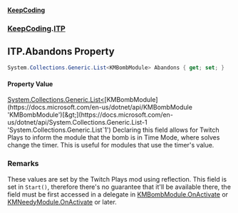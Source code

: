 #### [KeepCoding](index.md 'index')
### [KeepCoding](KeepCoding.md 'KeepCoding').[ITP](KeepCoding_ITP.md 'KeepCoding.ITP')
## ITP.Abandons Property
```csharp
System.Collections.Generic.List<KMBombModule> Abandons { get; set; }
```
#### Property Value
[System.Collections.Generic.List&lt;](https://docs.microsoft.com/en-us/dotnet/api/System.Collections.Generic.List-1 'System.Collections.Generic.List`1')[KMBombModule](https://docs.microsoft.com/en-us/dotnet/api/KMBombModule 'KMBombModule')[&gt;](https://docs.microsoft.com/en-us/dotnet/api/System.Collections.Generic.List-1 'System.Collections.Generic.List`1')
Declaring this field allows for Twitch Plays to inform the module that the bomb is in Time Mode, where solves change the timer. This is useful for modules that use the timer's value.  
### Remarks
These values are set by the Twitch Plays mod using reflection. This field is set in `Start()`, therefore there's no guarantee that it'll be available there, the field must be first accessed in a delegate in [KMBombModule.OnActivate](https://docs.microsoft.com/en-us/dotnet/api/KMBombModule.OnActivate 'KMBombModule.OnActivate') or [KMNeedyModule.OnActivate](https://docs.microsoft.com/en-us/dotnet/api/KMNeedyModule.OnActivate 'KMNeedyModule.OnActivate') or later.  

